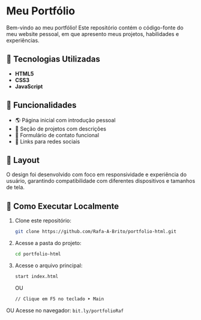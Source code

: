 # Meu Portfólio

Bem-vindo ao meu portfólio! Este repositório contém o código-fonte do meu website pessoal, em que apresento meus projetos, habilidades e experiências.

## 🚀 Tecnologias Utilizadas

- **HTML5**
- **CSS3**
- **JavaScript**

## 📌 Funcionalidades

- 🌎 Página inicial com introdução pessoal
- 💼 Seção de projetos com descrições
- 📩 Formulário de contato funcional
- 🔗 Links para redes sociais

## 🎨 Layout

O design foi desenvolvido com foco em responsividade e experiência do usuário, garantindo compatibilidade com diferentes dispositivos e tamanhos de tela.

## 🔧 Como Executar Localmente

1. Clone este repositório:
   ```sh
   git clone https://github.com/Rafa-A-Brito/portfolio-html.git
   ```
2. Acesse a pasta do projeto:
   ```sh
   cd portfolio-html
   ```
   
3. Acesse o arquivo principal:
   ```sh
   start index.html
   ```
   OU
   ```bash
   // Clique em F5 no teclado ➤ Main
   ```
OU Acesse no navegador: `bit.ly/portfolioRaf`
